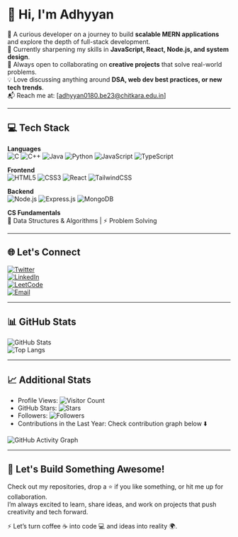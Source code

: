 # 👋 Hi, I'm Adhyyan

🚀 A curious developer on a journey to build **scalable MERN applications** and explore the depth of full-stack development.  
🌱 Currently sharpening my skills in **JavaScript, React, Node.js, and system design**.  
🤝 Always open to collaborating on **creative projects** that solve real-world problems.  
💡 Love discussing anything around **DSA, web dev best practices, or new tech trends**.  
📬 Reach me at: [adhyyan0180.be23@chitkara.edu.in] 

---

## 💻 Tech Stack  

**Languages**  
![C](https://img.shields.io/badge/C-00599C?style=flat&logo=c&logoColor=white) ![C++](https://img.shields.io/badge/C++-00599C?style=flat&logo=cplusplus&logoColor=white) ![Java](https://img.shields.io/badge/Java-007396?style=flat&logo=java&logoColor=white) ![Python](https://img.shields.io/badge/Python-3776AB?style=flat&logo=python&logoColor=white) ![JavaScript](https://img.shields.io/badge/JavaScript-F7DF1E?style=flat&logo=javascript&logoColor=black) ![TypeScript](https://img.shields.io/badge/TypeScript-3178C6?style=flat&logo=typescript&logoColor=white)  

**Frontend**  
![HTML5](https://img.shields.io/badge/HTML5-E34F26?style=flat&logo=html5&logoColor=white) ![CSS3](https://img.shields.io/badge/CSS3-1572B6?style=flat&logo=css3&logoColor=white) ![React](https://img.shields.io/badge/React-20232A?style=flat&logo=react&logoColor=61DAFB) ![TailwindCSS](https://img.shields.io/badge/TailwindCSS-38B2AC?style=flat&logo=tailwind-css&logoColor=white)  

**Backend**  
![Node.js](https://img.shields.io/badge/Node.js-43853D?style=flat&logo=node.js&logoColor=white) ![Express.js](https://img.shields.io/badge/Express.js-000000?style=flat&logo=express&logoColor=white) ![MongoDB](https://img.shields.io/badge/MongoDB-4EA94B?style=flat&logo=mongodb&logoColor=white)  
  

**CS Fundamentals**  
📘 Data Structures & Algorithms | ⚡ Problem Solving  

---

## 🌐 Let's Connect
[![Twitter](https://img.shields.io/badge/Twitter-1DA1F2?style=for-the-badge&logo=twitter&logoColor=white)](https://x.com/adhyyanbabbar)  
[![LinkedIn](https://img.shields.io/badge/LinkedIn-0A66C2?style=for-the-badge&logo=linkedin&logoColor=white)](https://www.linkedin.com/in/adhyyan-babbar-7549772b9/)  
[![LeetCode](https://img.shields.io/badge/LeetCode-FFA116?style=for-the-badge&logo=leetcode&logoColor=black)](https://leetcode.com/u/adhyyanbabbar/)  
[![Email](https://img.shields.io/badge/Email-D14836?style=for-the-badge&logo=gmail&logoColor=white)](mailto:adhyyan0180.be23@chitkara.edu.in)  

---

## 📊 GitHub Stats
![GitHub Stats](https://github-readme-stats.vercel.app/api?username=Adhyyan20&show_icons=true&theme=tokyonight)  
![Top Langs](https://github-readme-stats.vercel.app/api/top-langs/?username=Adhyyan20&layout=compact&theme=tokyonight)  

---

## 📈 Additional Stats
- Profile Views: ![Visitor Count](https://komarev.com/ghpvc/?username=Adhyyan20&color=blue)  
- GitHub Stars: ![Stars](https://img.shields.io/github/stars/Adhyyan20?style=social)  
- Followers: ![Followers](https://img.shields.io/github/followers/Adhyyan20?style=social)  
- Contributions in the Last Year: Check contribution graph below ⬇️  

![GitHub Activity Graph](https://github-readme-activity-graph.vercel.app/graph?username=Adhyyan20&theme=react-dark&hide_border=true)  

---

## 🚀 Let's Build Something Awesome!  
Check out my repositories, drop a ⭐ if you like something, or hit me up for collaboration.  
I’m always excited to learn, share ideas, and work on projects that push creativity and tech forward.  

⚡ Let’s turn coffee ☕ into code 💻 and ideas into reality 🌍.  
